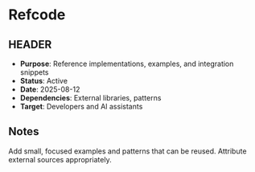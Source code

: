 # Refcode

## HEADER
- **Purpose**: Reference implementations, examples, and integration snippets
- **Status**: Active
- **Date**: 2025-08-12
- **Dependencies**: External libraries, patterns
- **Target**: Developers and AI assistants

## Notes
Add small, focused examples and patterns that can be reused. Attribute external sources appropriately.
